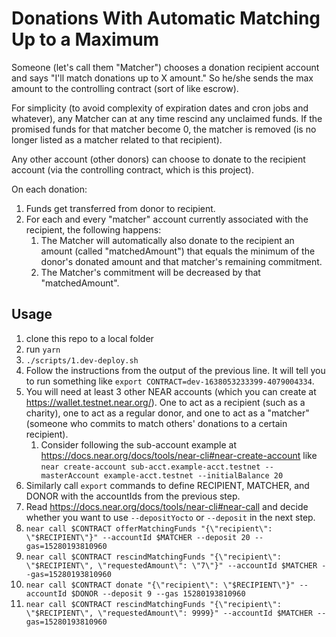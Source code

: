 # Donations With Automatic Matching Up to a Maximum

Someone (let's call them "Matcher") chooses a donation recipient account and says "I'll match donations up to X amount." So he/she sends the max amount to the controlling contract (sort of like escrow).

For simplicity (to avoid complexity of expiration dates and cron jobs and whatever), any Matcher can at any time rescind any unclaimed funds. If the promised funds for that matcher become 0, the matcher is removed (is no longer listed as a matcher related to that recipient).

Any other account (other donors) can choose to donate to the recipient account (via the controlling contract, which is this project).

On each donation:

1. Funds get transferred from donor to recipient.
1. For each and every "matcher" account currently associated with the recipient, the following happens:
   1. The Matcher will automatically also donate to the recipient an amount (called "matchedAmount") that equals the minimum of the donor's donated amount and that matcher's remaining commitment.
   1. The Matcher's commitment will be decreased by that "matchedAmount".

## Usage

1. clone this repo to a local folder
1. run `yarn`
1. `./scripts/1.dev-deploy.sh`
1. Follow the instructions from the output of the previous line. It will tell you to run something like `export CONTRACT=dev-1638053233399-4079004334`.
1. You will need at least 3 other NEAR accounts (which you can create at https://wallet.testnet.near.org/). One to act as a recipient (such as a charity), one to act as a regular donor, and one to act as a "matcher" (someone who commits to match others' donations to a certain recipient).
   1. Consider following the sub-account example at https://docs.near.org/docs/tools/near-cli#near-create-account like `near create-account sub-acct.example-acct.testnet --masterAccount example-acct.testnet --initialBalance 20`
1. Similarly call `export` commands to define RECIPIENT, MATCHER, and DONOR with the accountIds from the previous step.
1. Read https://docs.near.org/docs/tools/near-cli#near-call and decide whether you want to use `--depositYocto` or `--deposit` in the next step.
1. `near call $CONTRACT offerMatchingFunds "{\"recipient\": \"$RECIPIENT\"}" --accountId $MATCHER --deposit 20 --gas=15280193810960`
1. `near call $CONTRACT rescindMatchingFunds "{\"recipient\": \"$RECIPIENT\", \"requestedAmount\": \"7\"}" --accountId $MATCHER --gas=15280193810960`
1. `near call $CONTRACT donate "{\"recipient\": \"$RECIPIENT\"}" --accountId $DONOR --deposit 9 --gas 15280193810960`
1. `near call $CONTRACT rescindMatchingFunds "{\"recipient\": \"$RECIPIENT\", \"requestedAmount\": 9999}" --accountId $MATCHER --gas=15280193810960`
